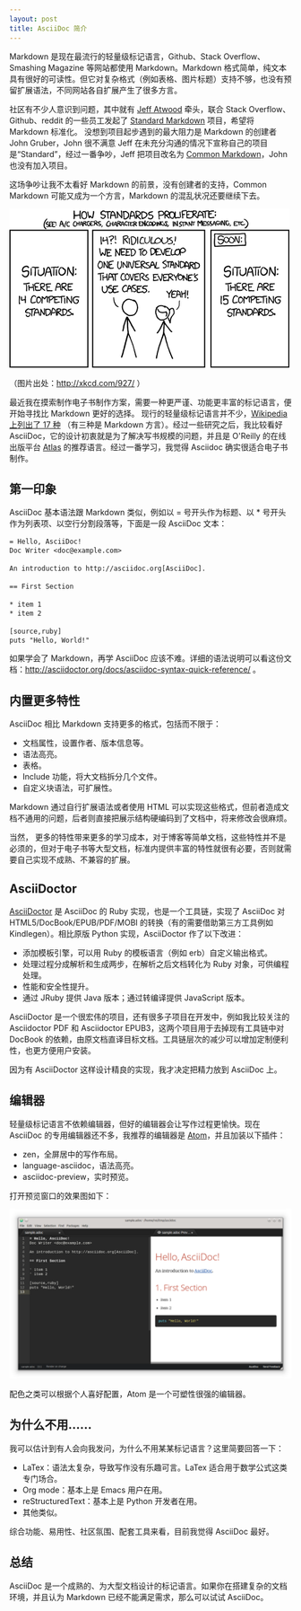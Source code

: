 ```yaml
---
layout: post
title: AsciiDoc 简介
---
```


Markdown 是现在最流行的轻量级标记语言，Github、Stack Overflow、Smashing Magazine 等网站都使用 Markdown。Markdown 格式简单，纯文本具有很好的可读性。但它对复杂格式（例如表格、图片标题）支持不够，也没有预留扩展语法，不同网站各自扩展产生了很多方言。

社区有不少人意识到问题，其中就有 [Jeff Atwood](http://blog.codinghorror.com/about-me/) 牵头，联合 Stack Overflow、Github、reddit 的一些员工发起了 [Standard Markdown](http://blog.codinghorror.com/standard-flavored-markdown/) 项目，希望将 Markdown 标准化。
没想到项目起步遇到的最大阻力是 Markdown 的创建者 John Gruber，John 很不满意 Jeff 在未充分沟通的情况下宣称自己的项目是“Standard”，经过一番争吵，Jeff 把项目改名为 [Common Markdown](http://blog.codinghorror.com/standard-markdown-is-now-common-markdown/)，John 也没有加入项目。

这场争吵让我不太看好 Markdown 的前景，没有创建者的支持，Common Markdown 可能又成为一个方言，Markdown 的混乱状况还要继续下去。

![standards](/images/posts/2014-10-16-asciidoc-vs-markdown/standards.png)

（图片出处：http://xkcd.com/927/ ）

最近我在摸索制作电子书制作方案，需要一种更严谨、功能更丰富的标记语言，便开始寻找比 Markdown 更好的选择。
现行的轻量级标记语言并不少，[Wikipedia 上列出了 17 种](http://en.wikipedia.org/wiki/Lightweight_markup_language) （有三种是 Markdown 方言）。经过一些研究之后，我比较看好 AsciiDoc，它的设计初衷就是为了解决写书规模的问题，并且是 O'Reilly 的在线出版平台 [Atlas](http://chimera.labs.oreilly.com/) 的推荐语言。经过一番学习，我觉得 Asciidoc 确实很适合电子书制作。

## 第一印象

AsciiDoc 基本语法跟 Markdown 类似，例如以 = 号开头作为标题、以 * 号开头作为列表项、以空行分割段落等，下面是一段 AsciiDoc 文本：

```
= Hello, AsciiDoc!
Doc Writer <doc@example.com>

An introduction to http://asciidoc.org[AsciiDoc].

== First Section

* item 1
* item 2

[source,ruby]
puts "Hello, World!"
```

如果学会了 Markdown，再学 AsciiDoc 应该不难。详细的语法说明可以看这份文档：http://asciidoctor.org/docs/asciidoc-syntax-quick-reference/ 。

## 内置更多特性

AsciiDoc 相比 Markdown 支持更多的格式，包括而不限于：

- 文档属性，设置作者、版本信息等。
- 语法高亮。
- 表格。
- Include 功能，将大文档拆分几个文件。
- 自定义块语法，可扩展性。

Markdown 通过自行扩展语法或者使用 HTML 可以实现这些格式，但前者造成文档不通用的问题，后者则直接把展示结构硬编码到了文档中，将来修改会很麻烦。

当然， 更多的特性带来更多的学习成本，对于博客等简单文档，这些特性并不是必须的，但对于电子书等大型文档，标准内提供丰富的特性就很有必要，否则就需要自己实现不成熟、不兼容的扩展。

## AsciiDoctor

[AsciiDoctor](http://asciidoctor.org/) 是 AsciiDoc 的 Ruby 实现，也是一个工具链，实现了 AsciiDoc 对 HTML5/DocBook/EPUB/PDF/MOBI 的转换（有的需要借助第三方工具例如 Kindlegen）。相比原版 Python 实现，AsciiDoctor 作了以下改进：

- 添加模板引擎，可以用 Ruby 的模板语言（例如 erb）自定义输出格式。
- 处理过程分成解析和生成两步，在解析之后文档转化为 Ruby 对象，可供编程处理。
- 性能和安全性提升。
- 通过 JRuby 提供 Java 版本；通过转编译提供 JavaScript 版本。

AsciiDoctor 是一个很宏伟的项目，还有很多子项目在开发中，例如我比较关注的 Asciidoctor PDF 和  Asciidoctor EPUB3，这两个项目用于去掉现有工具链中对 DocBook 的依赖，由原文档直译目标文档。工具链层次的减少可以增加定制便利性，也更方便用户安装。

因为有 AsciiDoctor 这样设计精良的实现，我才决定把精力放到 AsciiDoc 上。

## 编辑器

轻量级标记语言不依赖编辑器，但好的编辑器会让写作过程更愉快。现在 AsciiDoc 的专用编辑器还不多，我推荐的编辑器是 [Atom](http://atom.io/)，并且加装以下插件：

- zen，全屏居中的写作布局。
- language-asciidoc，语法高亮。
- asciidoc-preview，实时预览。

打开预览窗口的效果图如下：

![Atom](/images/posts/2014-10-16-asciidoc-vs-markdown/atom.png)

配色之类可以根据个人喜好配置，Atom 是一个可塑性很强的编辑器。

## 为什么不用……

我可以估计到有人会向我发问，为什么不用某某标记语言？这里简要回答一下：

- LaTex：语法太复杂，导致写作没有乐趣可言。LaTex 适合用于数学公式这类专门场合。
- Org mode：基本上是 Emacs 用户在用。
- reStructuredText：基本上是 Python 开发者在用。
- 其他类似。

综合功能、易用性、社区氛围、配套工具来看，目前我觉得 AsciiDoc 最好。

## 总结

AsciiDoc 是一个成熟的、为大型文档设计的标记语言。如果你在搭建复杂的文档环境，并且认为 Markdown 已经不能满足需求，那么可以试试 AsciiDoc。

